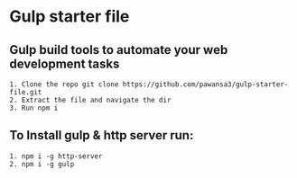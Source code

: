 # Gulp starter file 

## Gulp build tools to automate your web development tasks
```
1. Clone the repo git clone https://github.com/pawansa3/gulp-starter-file.git
2. Extract the file and navigate the dir
3. Run npm i

```

## To Install gulp & http server run:
```
1. npm i -g http-server
2. npm i -g gulp

```
